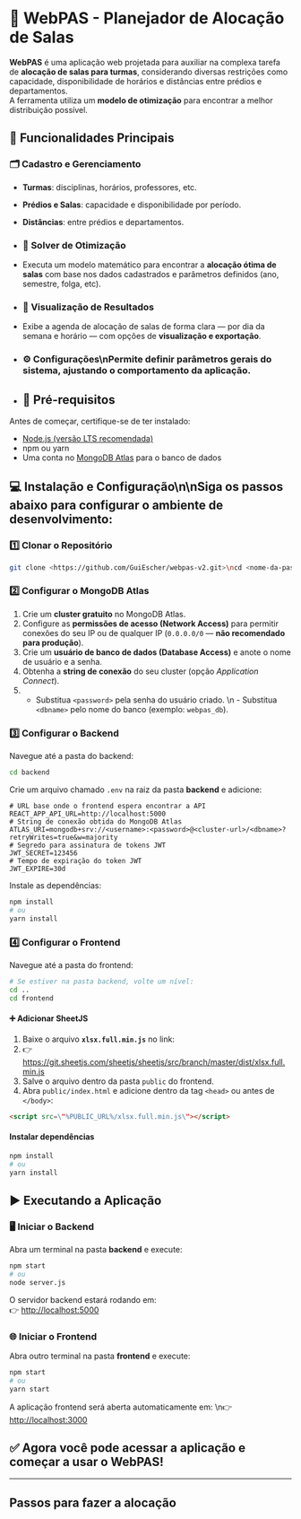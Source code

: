 # 🏫 WebPAS - Planejador de Alocação de Salas 

**WebPAS** é uma aplicação web projetada para auxiliar na complexa tarefa de **alocação de salas para turmas**, considerando diversas restrições como capacidade, disponibilidade de horários e distâncias entre prédios e departamentos.  
A ferramenta utiliza um **modelo de otimização** para encontrar a melhor distribuição possível.

## 🚀 Funcionalidades Principais

### 🗂️ Cadastro e Gerenciamento

- **Turmas**: disciplinas, horários, professores, etc.

- **Prédios e Salas**: capacidade e disponibilidade por período.

- **Distâncias**: entre prédios e departamentos.

- ### 🧮 Solver de Otimização

- Executa um modelo matemático para encontrar a **alocação ótima de salas** com base nos dados cadastrados e parâmetros definidos (ano, semestre, folga, etc).

- ### 📅 Visualização de Resultados

- Exibe a agenda de alocação de salas de forma clara — por dia da semana e horário — com opções de **visualização e exportação**.

- ### ⚙️ Configurações\nPermite definir **parâmetros gerais do sistema**, ajustando o comportamento da aplicação.

- ## 🧰 Pré-requisitos
  
Antes de começar, certifique-se de ter instalado:

- [Node.js (versão LTS recomendada)](https://nodejs.org/)
- npm ou yarn
- Uma conta no [MongoDB Atlas](https://www.mongodb.com/cloud/atlas) para o banco de dados

## 💻 Instalação e Configuração\n\nSiga os passos abaixo para configurar o ambiente de desenvolvimento:

### 1️⃣ Clonar o Repositório

```bash
git clone <https://github.com/GuiEscher/webpas-v2.git>\ncd <nome-da-pasta-do-projeto>
```

### 2️⃣ Configurar o MongoDB Atlas

1. Crie um **cluster gratuito** no MongoDB Atlas.
2. Configure as **permissões de acesso (Network Access)** para permitir conexões do seu IP ou de qualquer IP (`0.0.0.0/0` — **não recomendado para produção**).
3. Crie um **usuário de banco de dados (Database Access)** e anote o nome de usuário e a senha.
4. Obtenha a **string de conexão** do seu cluster (opção *Application Connect*).
5. - Substitua `<password>` pela senha do usuário criado.  \n   - Substitua `<dbname>` pelo nome do banco (exemplo: `webpas_db`).

### 3️⃣ Configurar o Backend

Navegue até a pasta do backend:

```bash
cd backend
```

Crie um arquivo chamado `.env` na raiz da pasta **backend** e adicione:
```env
# URL base onde o frontend espera encontrar a API
REACT_APP_API_URL=http://localhost:5000
# String de conexão obtida do MongoDB Atlas
ATLAS_URI=mongodb+srv://<username>:<password>@<cluster-url>/<dbname>?retryWrites=true&w=majority
# Segredo para assinatura de tokens JWT
JWT_SECRET=123456
# Tempo de expiração do token JWT
JWT_EXPIRE=30d
```
Instale as dependências:
```bash
npm install
# ou
yarn install
```
### 4️⃣ Configurar o Frontend
Navegue até a pasta do frontend:
```bash
# Se estiver na pasta backend, volte um nível:
cd ..
cd frontend
```
#### ➕ Adicionar SheetJS
1. Baixe o arquivo **`xlsx.full.min.js`** no link:
2.  👉 https://git.sheetjs.com/sheetjs/sheetjs/src/branch/master/dist/xlsx.full.min.js
3. Salve o arquivo dentro da pasta `public` do frontend.
4. Abra `public/index.html` e adicione dentro da tag `<head>` ou antes de `</body>`:
```html
<script src=\"%PUBLIC_URL%/xlsx.full.min.js\"></script>
```
#### Instalar dependências
```bash
npm install
# ou
yarn install
```
## ▶️ Executando a Aplicação
### 🖥️ Iniciar o Backend
Abra um terminal na pasta **backend** e execute:
```bash
npm start
# ou
node server.js
```
O servidor backend estará rodando em:  
👉 [http://localhost:5000](http://localhost:5000)
### 🌐 Iniciar o Frontend
Abra outro terminal na pasta **frontend** e execute:
```bash
npm start
# ou
yarn start
```
A aplicação frontend será aberta automaticamente em:  \n👉 [http://localhost:3000](http://localhost:3000)
## ✅ Agora você pode acessar a aplicação e começar a usar o WebPAS!
---


## Passos para fazer a alocação
